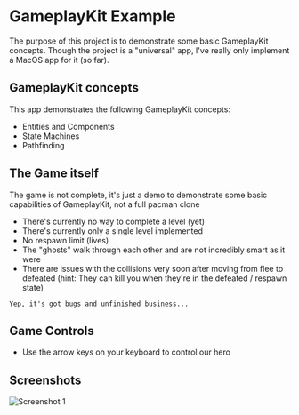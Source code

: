 # GameplayKit Example

The purpose of this project is to demonstrate some basic GameplayKit concepts.  Though the project is a "universal" app, I've really only implement a MacOS app for it (so far).

## GameplayKit concepts
This app demonstrates the following GameplayKit concepts:
* Entities and Components
* State Machines
* Pathfinding

## The Game itself
The game is not complete, it's just a demo to demonstrate some basic capabilities of GameplayKit, not a full pacman clone
* There's currently no way to complete a level (yet)
* There's currently only a single level implemented
* No respawn limit (lives)
* The "ghosts" walk through each other and are not incredibly smart as it were
* There are issues with the collisions very soon after moving from flee to defeated (hint: They can kill you when they're in the defeated / respawn state)

`Yep, it's got bugs and unfinished business...`


## Game Controls
* Use the arrow keys on your keyboard to control our hero


## Screenshots
![Screenshot 1](https://github.com/intere/GameplayKitExample/blob/feature/master/screenshots/screenshot1.png)
